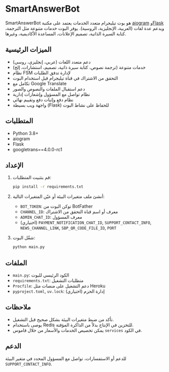 # SmartAnswerBot

SmartAnswerBot هو بوت تيليجرام متعدد الخدمات يعتمد على مكتبة [aiogram](https://docs.aiogram.dev/) و[Flask](https://flask.palletsprojects.com/) ويدعم عدة لغات (العربية، الإنجليزية، الروسية). يوفر البوت خدمات متنوعة مثل الترجمة، كتابة السيرة الذاتية، تصميم الإعلانات، المساعدة الأكاديمية، وغيرها.

## الميزات الرئيسية
- دعم متعدد اللغات (عربي، إنجليزي، روسي)
- خدمات متنوعة (ترجمة نصوص، كتابة سيرة ذاتية، تصميم، استشارات، إلخ)
- نظام FSM لإدارة تدفق الطلبات
- التحقق من الاشتراك في قناة تيليجرام قبل استخدام البوت
- تكامل مع Google Translate
- دعم استقبال الملفات والنصوص والصور
- نظام تواصل مع المسؤول وإشعارات إدارية
- نظام دفع وإثبات دفع وتقييم نهائي
- واجهة ويب بسيطة (Flask) للحفاظ على نشاط البوت

## المتطلبات
- Python 3.8+
- aiogram
- Flask
- googletrans==4.0.0-rc1

## الإعداد
1. قم بتثبيت المتطلبات:
   ```bash
   pip install -r requirements.txt
   ```
2. أنشئ ملف متغيرات البيئة أو عيّن المتغيرات التالية:
   - `BOT_TOKEN`: توكن البوت من BotFather
   - `CHANNEL_ID`: معرف أو اسم قناة التحقق من الاشتراك
   - `ADMIN_CHAT_ID`: معرف المسؤول
   - (اختياري) `PAYMENT_NOTIFICATION_CHAT_ID`, `SUPPORT_CONTACT_INFO`, `NEWS_CHANNEL_LINK`, `SBP_QR_CODE_FILE_ID`, `PORT`

3. شغّل البوت:
   ```bash
   python main.py
   ```

## الملفات
- `main.py`: الكود الرئيسي للبوت
- `requirements.txt`: متطلبات التشغيل
- `Procfile`: دعم التشغيل على منصات مثل Heroku
- `pyproject.toml`, `uv.lock`: إدارة الحزم (اختياري)

## ملاحظات
- تأكد من ضبط متغيرات البيئة بشكل صحيح قبل التشغيل.
- يوصى باستخدام Redis للتخزين في الإنتاج بدلاً من الذاكرة المؤقتة.
- يمكن تخصيص الخدمات والأسعار من خلال قاموس `services` في الكود.

## الدعم
للدعم أو الاستفسارات، تواصل مع المسؤول المحدد في متغير البيئة `SUPPORT_CONTACT_INFO`.
